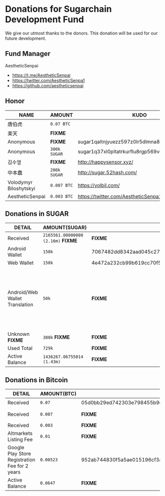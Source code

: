 # Donations for Sugarchain Development Fund
We give our utmost thanks to the donors. This donation will be used for our future development.

## Fund Manager
AestheticSenpai
- https://t.me/AestheticSenpai
- https://twitter.com/AestheticSenpa1
- https://github.com/aestheticsenpai

## Honor
NAME | AMOUNT | KUDO | RECIPIENT | 
--|--|--|--| 
唐伯虎 | `0.07 BTC` | | AestheticSenpai | 
楽天 | **FIXME** | | AestheticSenpai | 
Anonymous | **FIXME** | sugar1qaltnjyuezz597z0lr5dlmna8wug9vv04q95zta | AestheticSenpai | 
Anonymous | `300k SUGAR` | sugar1q37xl0pltatrkurflu8rgp569vd40znnlsaphas | AestheticSenpai | 
김수열 | **FIXME** | http://happysensor.xyz/ | AestheticSenpai | 
中本蠢 | `200k SUGAR` | http://sugar.52hash.com/ | AestheticSenpai | 
Volodymyr Biloshytskyi | `0.007 BTC` | https://volbil.com/ | AestheticSenpai |  
AestheticSenpai | `0.003 BTC` | https://twitter.com/AestheticSenpa1 | AestheticSenpai | 

## Donations in SUGAR
DETAIL | AMOUNT(SUGAR) | TXID | INPUT | RECIPIENT | 
--|--|--|--|--| 
Received | `2165561.00000000 (2.16m)` **FIXME** | **FIXME** | **FIXME** | AestheticSenpai | 
Android Wallet | `150k` | 7067482dd8342aad045c27e37bdd715fdd72c564c2995a7b81fdca5db7a8f518 | AestheticSenpai | obasys | 
Web Wallet | `150k` | 4e472a232cb99b619cc70f518391f66a171bf84cfa8504e840d0b3655651b0d5 | AestheticSenpai | volbil | 
Android/Web Wallet Translation | `50k` | **FIXME** | AestheticSenpai | decryp2kanon, obasys, AestheticSenpai, cryptozeny, kodok17, altbtm, rakuten, TeslaSesla, jamal-alnaeb, caltv93, Lupilu81 | 
Unknown **FIXME** | `380k` **FIXME** | **FIXME** | AestheticSenpai | **FIXME** | 
Used Total | `729k` | **FIXME** | AestheticSenpai | . | 
Active Balance| `1436267.06755014 (1.43m)` | **FIXME** | AestheticSenpai | AestheticSenpai | 

## Donations in Bitcoin
DETAIL | AMOUNT(BTC) | TXID | INPUT | RECIPIENT | 
--|--|--|--|--| 
Received | `0.07` | 05d0bb29ed742303e798455b9c9418b1ecfc1d986db27842970a7acf79d6cee9 | 唐伯虎 | AestheticSenpai | 
Received | `0.007` | **FIXME** | Volodymyr Biloshytskyi | AestheticSenpai | 
Received | `0.003` | **FIXME** | AestheticSenpai | AestheticSenpai | 
Altmarkets Listing Fee | `0.01` | **FIXME** | AestheticSenpai | Wheeler(Altmarkets Owner) | 
Google Play Store Registration Fee for 2 years | `0.00523` | 952ab744830f5a5ae015196cf3a0931e92ceecaf981e2c4a95287d39939043de | AestheticSenpai | obasys | 
Active Balance | `0.0647` | **FIXME** | AestheticSenpai | AestheticSenpai | 

